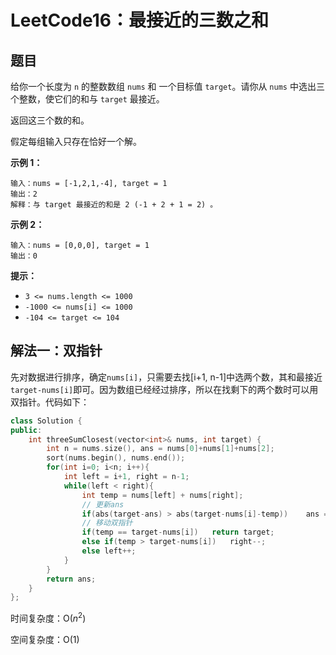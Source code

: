# LeetCode16：最接近的三数之和

## 题目

给你一个长度为 `n` 的整数数组 `nums` 和 一个目标值 `target`。请你从 `nums` 中选出三个整数，使它们的和与 `target` 最接近。

返回这三个数的和。

假定每组输入只存在恰好一个解。

**示例 1：**

```
输入：nums = [-1,2,1,-4], target = 1
输出：2
解释：与 target 最接近的和是 2 (-1 + 2 + 1 = 2) 。
```

**示例 2：**

```
输入：nums = [0,0,0], target = 1
输出：0
```

**提示：**

- `3 <= nums.length <= 1000`
- `-1000 <= nums[i] <= 1000`
- `-104 <= target <= 104`

## 解法一：双指针

先对数据进行排序，确定`nums[i]`，只需要去找[i+1, n-1]中选两个数，其和最接近`target-nums[i]`即可。因为数组已经经过排序，所以在找剩下的两个数时可以用双指针。代码如下：

```c++
class Solution {
public:
    int threeSumClosest(vector<int>& nums, int target) {
        int n = nums.size(), ans = nums[0]+nums[1]+nums[2];
        sort(nums.begin(), nums.end());
        for(int i=0; i<n; i++){
            int left = i+1, right = n-1;
            while(left < right){
                int temp = nums[left] + nums[right];
                // 更新ans
                if(abs(target-ans) > abs(target-nums[i]-temp))    ans = nums[i]+temp;
                // 移动双指针
                if(temp == target-nums[i])   return target;
                else if(temp > target-nums[i])   right--;
                else left++;
            }
        }
        return ans;
    }
};
```

时间复杂度：O($n^2$)

空间复杂度：O(1)